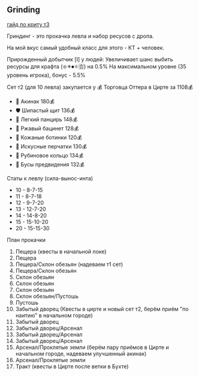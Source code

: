 Grinding
---

[гайд по криту т3](https://teletype.in/@dinozavrik/eodKtK5dl)

Гриндинг - это прокачка левла и набор ресусов с дропа.

На мой вкус самый удобный класс для этого - КТ + человек.

Прирожденный добытчик [I] у людей:
Увеличивает шанс выбить ресурсы для крафта (❇️✴️⏺⚛️🈴) на 0.5%
На максимальном уровне (35 уровень игрока), бонус - 5.5%


Сет т2 (для 10 левла) закупается у 💰 Торговца Оттера в Цирте за 1108💰
- 🔪 Акинак 180💰
- 🛡 Шипастый щит 136💰
- 🎽 Легкий панцирь 148💰
- 🎩 Ржавый бацинет 128💰
- 🥾 Кожаные ботинки 120💰
- 🧤 Искусные перчатки 130💰
- 💍 Рубиновое кольцо 134💰
- 📿 Бусы предвидения 132💰


Статы к левлу (сила-вынос-инта) 
- 10 - 8-7-15
- 11 - 8-7-18
- 12 - 9-7-20
- 13 - 12-7-20
- 14 - 14-8-20
- 15 - 15-10-20
- 20 - 15-15-30


План прокачки
1. Пещера (квесты в начальной локе)
2. Пещера
3. Пещера/Склон обезьян (надеваем т1 сет)
4. Пещера/Склон обезьян
5. Склон обезьян
6. Склон обезьян
7. Склон обезьян
8. Склон обезьян/Пустошь
9. Пустошь
10. Забытый дворец (Квесты в цирте и новый сет т2, берём приём "по наитию" в начальном городе)
11. Забытый дворец
12. Забытый дворец/Арсенал
13. Забытый дворец/Арсенал
14. Забытый дворец/Арсенал
15. Арсенал/Проклятые земли (берём пару приёмов в Цирте и начальном городе, надеваем улучшенный акинак)
16. Арсенал/Проклятые земли
17. Тракт (квесты в Цирте после ветки в Бухте)
